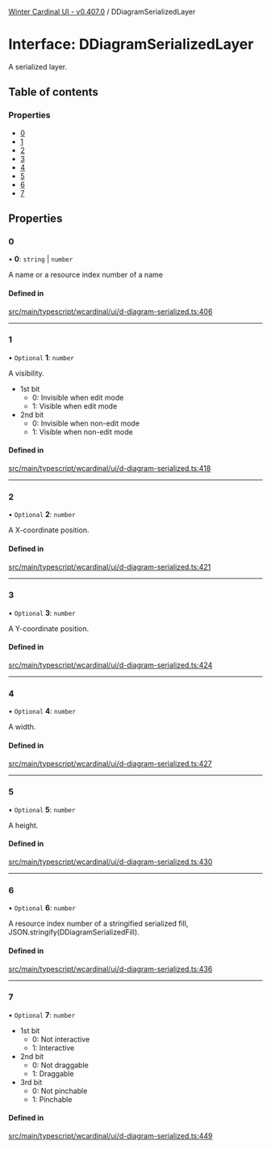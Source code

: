 [Winter Cardinal UI - v0.407.0](../index.md) / DDiagramSerializedLayer

# Interface: DDiagramSerializedLayer

A serialized layer.

## Table of contents

### Properties

- [0](DDiagramSerializedLayer.md#0)
- [1](DDiagramSerializedLayer.md#1)
- [2](DDiagramSerializedLayer.md#2)
- [3](DDiagramSerializedLayer.md#3)
- [4](DDiagramSerializedLayer.md#4)
- [5](DDiagramSerializedLayer.md#5)
- [6](DDiagramSerializedLayer.md#6)
- [7](DDiagramSerializedLayer.md#7)

## Properties

### 0

• **0**: `string` \| `number`

A name or a resource index number of a name

#### Defined in

[src/main/typescript/wcardinal/ui/d-diagram-serialized.ts:406](https://github.com/winter-cardinal/winter-cardinal-ui/blob/v0.407.0/src/main/typescript/wcardinal/ui/d-diagram-serialized.ts#L406)

___

### 1

• `Optional` **1**: `number`

A visibility.

* 1st bit
    * 0: Invisible when edit mode
    * 1: Visible when edit mode
* 2nd bit
    * 0: Invisible when non-edit mode
    * 1: Visible when non-edit mode

#### Defined in

[src/main/typescript/wcardinal/ui/d-diagram-serialized.ts:418](https://github.com/winter-cardinal/winter-cardinal-ui/blob/v0.407.0/src/main/typescript/wcardinal/ui/d-diagram-serialized.ts#L418)

___

### 2

• `Optional` **2**: `number`

A X-coordinate position.

#### Defined in

[src/main/typescript/wcardinal/ui/d-diagram-serialized.ts:421](https://github.com/winter-cardinal/winter-cardinal-ui/blob/v0.407.0/src/main/typescript/wcardinal/ui/d-diagram-serialized.ts#L421)

___

### 3

• `Optional` **3**: `number`

A Y-coordinate position.

#### Defined in

[src/main/typescript/wcardinal/ui/d-diagram-serialized.ts:424](https://github.com/winter-cardinal/winter-cardinal-ui/blob/v0.407.0/src/main/typescript/wcardinal/ui/d-diagram-serialized.ts#L424)

___

### 4

• `Optional` **4**: `number`

A width.

#### Defined in

[src/main/typescript/wcardinal/ui/d-diagram-serialized.ts:427](https://github.com/winter-cardinal/winter-cardinal-ui/blob/v0.407.0/src/main/typescript/wcardinal/ui/d-diagram-serialized.ts#L427)

___

### 5

• `Optional` **5**: `number`

A height.

#### Defined in

[src/main/typescript/wcardinal/ui/d-diagram-serialized.ts:430](https://github.com/winter-cardinal/winter-cardinal-ui/blob/v0.407.0/src/main/typescript/wcardinal/ui/d-diagram-serialized.ts#L430)

___

### 6

• `Optional` **6**: `number`

A resource index number of a stringified serialized fill,
JSON.stringify(DDiagramSerializedFill).

#### Defined in

[src/main/typescript/wcardinal/ui/d-diagram-serialized.ts:436](https://github.com/winter-cardinal/winter-cardinal-ui/blob/v0.407.0/src/main/typescript/wcardinal/ui/d-diagram-serialized.ts#L436)

___

### 7

• `Optional` **7**: `number`

* 1st bit
    * 0: Not interactive
    * 1: Interactive
* 2nd bit
    * 0: Not draggable
    * 1: Draggable
* 3rd bit
    * 0: Not pinchable
    * 1: Pinchable

#### Defined in

[src/main/typescript/wcardinal/ui/d-diagram-serialized.ts:449](https://github.com/winter-cardinal/winter-cardinal-ui/blob/v0.407.0/src/main/typescript/wcardinal/ui/d-diagram-serialized.ts#L449)
